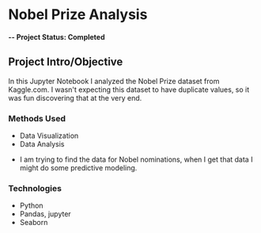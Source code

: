# Nobel Prize Analysis

#### -- Project Status: Completed 

## Project Intro/Objective
In this Jupyter Notebook I analyzed the Nobel Prize dataset from Kaggle.com. 
I wasn't expecting this dataset to have duplicate values, so it was fun discovering that at the very end. 


### Methods Used
* Data Visualization
* Data Analysis
- I am trying to find the data for Nobel nominations, when I get that data I might do some predictive modeling. 

### Technologies
* Python
* Pandas, jupyter
* Seaborn

